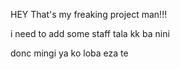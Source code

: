 HEY That's my freaking project man!!!

i need to add some staff tala kk ba nini

donc mingi ya ko loba eza te
